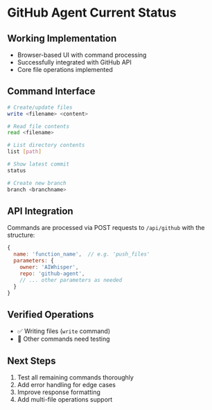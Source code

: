# GitHub Agent Current Status

## Working Implementation
- Browser-based UI with command processing
- Successfully integrated with GitHub API
- Core file operations implemented

## Command Interface
```bash
# Create/update files
write <filename> <content>

# Read file contents
read <filename>

# List directory contents
list [path]

# Show latest commit
status

# Create new branch
branch <branchname>
```

## API Integration
Commands are processed via POST requests to `/api/github` with the structure:
```javascript
{
  name: 'function_name',  // e.g. 'push_files'
  parameters: {
    owner: 'AIWhisper',
    repo: 'github-agent',
    // ... other parameters as needed
  }
}
```

## Verified Operations
- ✅ Writing files (`write` command)
- 🔄 Other commands need testing

## Next Steps
1. Test all remaining commands thoroughly
2. Add error handling for edge cases
3. Improve response formatting
4. Add multi-file operations support